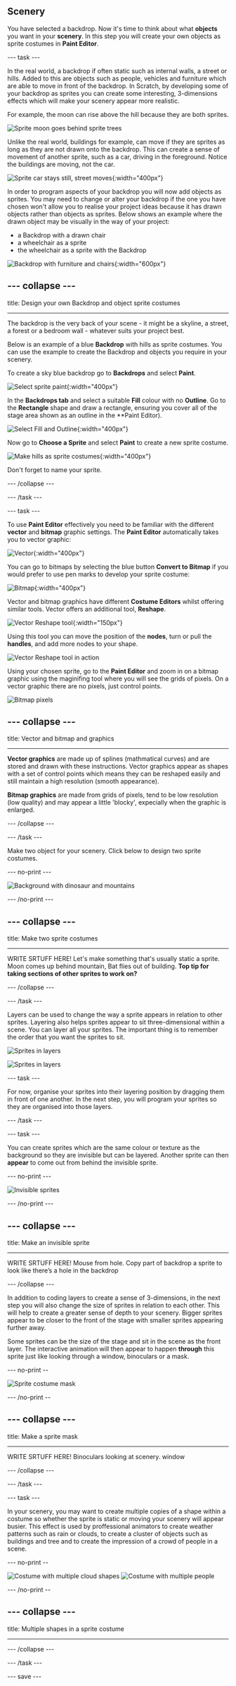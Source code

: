 ## Scenery

You have selected a backdrop. Now it's time to think about what **objects** you want in your **scenery**. In this step you will create your own objects as sprite costumes in **Paint Editor**.

--- task ---

In the real world, a backdrop if often static such as internal walls, a street or hills. Added to this are objects such as people, vehicles and furniture which are able to move in front of the backdrop. In Scratch, by developing some of your backdrop as sprites you can create some interesting, 3-dimensions effects which will make your scenery appear more realistic.

For example, the moon can rise above the hill because they are both sprites.

![Sprite moon goes behind sprite trees](images/Challenge2-moon-rising.gif)

Unlike the real world, buildings for example, can move if they are sprites as long as they are not drawn onto the backdrop. This can create a sense of movement of another sprite, such as a car, driving in the foreground. Notice the buildings are moving, not the car.

![Sprite car stays still, street moves](images/Challenge2-car-driving.gif){:width="400px"}

In order to program aspects of your backdrop you will now add objects as sprites. You may need to change or alter your backdrop if the one you have chosen won't allow you to realise your project ideas because it has drawn objects rather than objects as sprites. Below shows an example where the drawn object may be visually in the way of your project:
+ a Backdrop with a drawn chair
+ a wheelchair as a sprite
+ the wheelchair as a sprite with the Backdrop

![Backdrop with furniture and chairs](images/challenge2-backdrop-bedroom.png){:width="600px"}

--- collapse ---
---

title: Design your own Backdrop and object sprite costumes

---

The backdrop is the very back of your scene - it might be a skyline, a street, a forest or a bedroom wall - whatever suits your project best. 

Below is an example of a blue **Backdrop** with hills as sprite costumes. You can use the example to create the Backdrop and objects you require in your scenery.

To create a sky blue backdrop go to **Backdrops** and select **Paint**.

![Select sprite paint](images/challenge2-backdrop-paint.png){:width="400px"}

In the **Backdrops tab** and  select a suitable **Fill** colour with no **Outline**. Go to the **Rectangle** shape and draw a rectangle, ensuring you cover all of the stage area shown as an outline in the **Paint Editor).

![Select Fill and Outline](images/challenge2-backdrop-fill-outline.gif){:width="400px"}

Now go to **Choose a Sprite** and select **Paint** to create a new sprite costume.

![Make hills as sprite costumes](images/challenge2-backdrop-sprite-costumes.gif){:width="400px"}

Don't forget to name your sprite.

--- /collapse ---

--- /task ---

--- task ---

To use **Paint Editor** effectively you need to be familiar with the different **vector** and **bitmap** graphic settings. The **Paint Editor** automatically takes you to vector graphic:

![Vector](images/challenge2-vector.png){:width="400px"}

You can go to bitmaps by selecting the blue button **Convert to Bitmap** if you would prefer to use pen marks to develop your sprite costume:

![Bitmap](images/challenge2-bitmap.png){:width="400px"}

Vector and bitmap graphics have different **Costume Editors** whilst offering similar tools. Vector offers an additional tool, **Reshape**.

![Vector Reshape tool](images/challenge2-vector-reshape-tool.png){:width="150px"}

Using this tool you can move the position of the **nodes**, turn or pull the **handles**, and add more nodes to your shape.

![Vector Reshape tool in action](images/challenge2-vector-reshape-tool.gif)

Using your chosen sprite, go to the **Paint Editor** and zoom in on a bitmap graphic using the maginifing tool where you will see the grids of pixels. On a vector graphic there are no pixels, just control points.

![Bitmap pixels](images/challenge2-bitmap-pixels.png)

--- collapse ---
---

title: Vector and bitmap and graphics

---

**Vector graphics** are made up of splines (mathmatical curves) and are stored and drawn with these instructions. Vector graphics appear as shapes with a set of control points which means they can be reshaped easily and still maintain a high resolution (smooth appearance).

**Bitmap graphics** are made from grids of pixels, tend to be low resolution (low quality) and may appear a little 'blocky', expecially when the graphic is enlarged.

--- /collapse ---

--- /task ---

Make two object for your scenery. Click below to design two sprite costumes.

--- no-print ---

![Background with dinosaur and mountains](images/challenge2-dinosaur-left-right.gif)

--- /no-print ---

--- collapse ---
---

title: Make two sprite costumes

---

WRITE SRTUFF HERE! Let's make something that's usually static a sprite. Moon comes up behind mountain, Bat flies out of building. **Top tip for taking sections of other sprites to work on?**

--- /collapse ---

--- /task ---

Layers can be used to change the way a sprite appears in relation to other sprites. Layering also helps sprites appear to sit three-dimensional within a scene. You can layer all your sprites. The important thing is to remember the order that you want the sprites to sit.

![Sprites in layers](images/challenge2-sprite-layers.png)

![Sprites in layers](images/challenge2-change-layers.gif)



--- task ---

For now, organise your sprites into their layering position by dragging them in front of one another. In the next step, you will program your sprites so they are organised into those layers.

--- /task ---

--- task ---

You can create sprites which are the same colour or texture as the background so they are invisible but can be layered. Another sprite can then **appear** to come out from behind the invisible sprite.

--- no-print ---

![Invisible sprites](images/challenge2-sprite-invisible.gif)

--- /no-print ---

--- collapse ---
---

title: Make an invisible sprite

---

WRITE SRTUFF HERE! Mouse from hole. Copy part of backdrop a sprite to look like there’s a hole in the backdrop

--- /collapse ---

In addition to coding layers to create a sense of 3-dimensions, in the next step you will also change the size of sprites in relation to each other. This will help to create a greater sense of depth to your scenery. Bigger sprites appear to be closer to the front of the stage with smaller sprites appearing further away.

Some sprites can be the size of the stage and sit in the scene as the front layer. The interactive animation will then appear to happen **through** this sprite just like looking through a window, binoculars or a mask.

--- no-print --

![Sprite costume mask](images/challenge2-sprite-costume-mask.gif)

--- /no-print --

--- collapse ---
---

title: Make a sprite mask

---

WRITE SRTUFF HERE! Binoculars looking at scenery. window

--- /collapse ---

--- /task ---

--- task ---

In your scenery, you may want to create multiple copies of a shape within a costume so whether the sprite is static or moving your scenery will appear busier. This effect is used by proffessional animators to create weather patterns such as rain or clouds, to create a cluster of objects such as buildings and tree and to create the impression of a crowd of people in a scene.

--- no-print --

![Costume with multiple cloud shapes](images/challenge2-sprite-costume-multiples.gif)
![Costume with multiple people](images/challenge2-sprite-costume-multiples.gif)

--- /no-print --

--- collapse ---
---

title: Multiple shapes in a sprite costume

---

--- /collapse ---

--- /task ---

--- save ---

